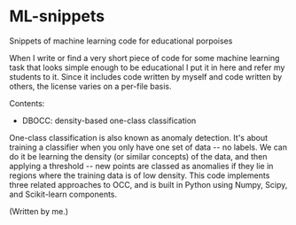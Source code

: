 # ML-snippets
Snippets of machine learning code for educational porpoises

When I write or find a very short piece of code for some machine
learning task that looks simple enough to be educational I put it in
here and refer my students to it. Since it includes code written by
myself and code written by others, the license varies on a per-file
basis.

Contents:

* DBOCC: density-based one-class classification

One-class classification is also known as anomaly detection. It's
about training a classifier when you only have one set of data -- no
labels. We can do it be learning the density (or similar concepts) of
the data, and then applying a threshold -- new points are classed as
anomalies if they lie in regions where the training data is of low
density. This code implements three related approaches to OCC, and is
built in Python using Numpy, Scipy, and Scikit-learn components.

(Written by me.)
